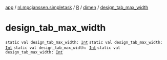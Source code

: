 [app](../../../index.md) / [nl.mpcjanssen.simpletask](../../index.md) / [R](../index.md) / [dimen](index.md) / [design_tab_max_width](.)

# design_tab_max_width

`static val design_tab_max_width: `[`Int`](https://kotlinlang.org/api/latest/jvm/stdlib/kotlin/-int/index.html)
`static val design_tab_max_width: `[`Int`](https://kotlinlang.org/api/latest/jvm/stdlib/kotlin/-int/index.html)
`static val design_tab_max_width: `[`Int`](https://kotlinlang.org/api/latest/jvm/stdlib/kotlin/-int/index.html)
`static val design_tab_max_width: `[`Int`](https://kotlinlang.org/api/latest/jvm/stdlib/kotlin/-int/index.html)